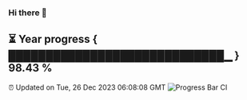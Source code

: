 ### Hi there 👋
⏳ Year progress { █████████████████████████████▁ } 98.43 %
---
⏰ Updated on Tue, 26 Dec 2023 06:08:08 GMT
![Progress Bar CI](https://github.com/Moyi321/Moyi321/workflows/Progress%20Bar%20CI/badge.svg)
